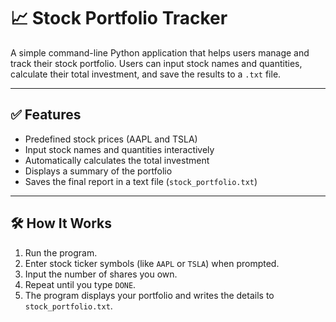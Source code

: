 # 📈 Stock Portfolio Tracker

A simple command-line Python application that helps users manage and track their stock portfolio. Users can input stock names and quantities, calculate their total investment, and save the results to a `.txt` file.

---

## ✅ Features

- Predefined stock prices (AAPL and TSLA)
- Input stock names and quantities interactively
- Automatically calculates the total investment
- Displays a summary of the portfolio
- Saves the final report in a text file (`stock_portfolio.txt`)

---

## 🛠️ How It Works

1. Run the program.
2. Enter stock ticker symbols (like `AAPL` or `TSLA`) when prompted.
3. Input the number of shares you own.
4. Repeat until you type `DONE`.
5. The program displays your portfolio and writes the details to `stock_portfolio.txt`.



